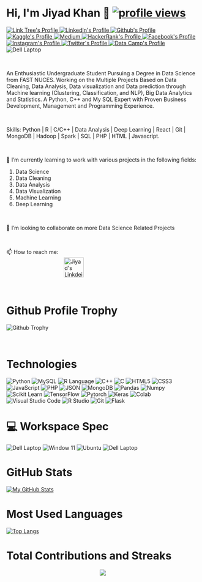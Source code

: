 <!---
jiyadkhan10/jiyadkhan10 is a ✨ special ✨ repository because its `README.md` (this file) appears on your GitHub profile.
You can click the Preview link to take a look at your changes.
--->

# Hi, I'm Jiyad Khan 👋 <a href="https://github.com/jiyadkhan10"> <img src="https://komarev.com/ghpvc/?username=jiyadkhan10&color=red" alt="profile views" /></a>
<p align="left">
 <a href="https://linktr.ee/jiyad_khan">
    <img alt="Link Tree's Profile" src="https://img.shields.io/badge/linktree-39E09B?style=for-the-badge&logo=linktree&logoColor=white">
  </a>
  <a href="https://www.linkedin.com/in/jiyadkhan10">
    <img src="https://img.shields.io/badge/LinkedIn-0077B5?style=for-the-badge&logo=linkedin&logoColor=white" alt="LinkedIn's Profile" />
  </a>
 <a href="https://github.com/jiyadkhan10">
    <img src="https://img.shields.io/badge/GitHub-100000?style=for-the-badge&logo=github&logoColor=white" alt="Github's Profile" />
  </a>
 <a href="https://www.kaggle.com/muhammadjiyadkhan">
    <img alt="Kaggle's Profile" src="https://img.shields.io/badge/Kaggle-20BEFF?style=for-the-badge&logo=Kaggle&logoColor=white">
  </a>
  <a href="https://medium.com/@jiyadkhan10">
    <img alt="Medium" src="https://img.shields.io/badge/Medium-12100E?style=for-the-badge&logo=medium&logoColor=white">
  </a>
 <a href="https://www.hackerrank.com/profile/jiyadkhan10">
    <img src="https://img.shields.io/badge/-Hackerrank-2EC866?style=for-the-badge&logo=HackerRank&logoColor=white" alt="HackerRank's Profile" />
  </a>
  <a href="https://www.facebook.com/jiyad.khan.58">
    <img alt="Facebook's Profile" src="https://img.shields.io/badge/Facebook-1877F2?style=for-the-badge&logo=facebook&logoColor=white">
  </a>
  <a href="https://www.instagram.com/jiyad_khan_/">
    <img alt="Instagram's Profile" src="https://img.shields.io/badge/Instagram-E4405F?style=for-the-badge&logo=instagram&logoColor=white">
  </a>
  <a href="https://twitter.com/jiyadkhan_10">
    <img alt="Twitter's Profile" src="https://img.shields.io/badge/X-000000?style=for-the-badge&logo=x&logoColor=white">
  </a>
  <a href="https://www.datacamp.com/portfolio/MuhammadJiyadKhan">
    <img alt="Data Camp's Profile" src="https://img.shields.io/badge/Datacamp-05192D?style=for-the-badge&logo=datacamp&logoColor=65FF8F">
  </a>
  <a>
    <img alt="Dell Laptop" src="https://img.shields.io/badge/dell%20laptop-007DB8?style=for-the-badge&logo=dell&logoColor=white">
  </a>
</p>

<br />

An Enthusiastic Undergraduate Student Pursuing a Degree in Data Science from FAST NUCES. Working on the Multiple Projects Based on Data Cleaning, Data Analysis, Data visualization and Data prediction through Machine learning (Clustering, Classification, and NLP), Big Data Analytics and Statistics. A Python, C++ and My SQL Expert with Proven Business Development, Management and Programming Experience.

<br />

Skills: Python | R | C/C++ | Data Analysis | Deep Learning | React | Git | MongoDB | Hadoop | Spark | SQL | PHP | HTML | Javascript. <br />

<br />

🌱 I’m currently learning to work with various projects in the following fields: <br />

1. Data Science <br />
2. Data Cleaning <br />
3. Data Analysis <br />
4. Data Visualization <br /> 
5. Machine Learning <br />
6. Deep Learning <br />

<br />

👯 I’m looking to collaborate on more Data Science Related Projects <br />

<br />

 📫 How to reach me:   <br />
&nbsp; &nbsp; &nbsp; &nbsp; &nbsp; &nbsp; &nbsp; &nbsp; &nbsp; &nbsp; &nbsp; &nbsp; &nbsp; &nbsp; &nbsp; &nbsp; &nbsp; &nbsp; &nbsp;
[<img align="center"  alt="Jiyad's Linkdein" width="52px" src="https://camo.githubusercontent.com/d659d2bac00c01b42bffbae84bdc121e828b8fecd5b4949ffa2575f5d9e4a371/68747470733a2f2f63646e2e6a7364656c6976722e6e65742f6e706d2f73696d706c652d69636f6e734076332f69636f6e732f6c696e6b6564696e2e737667" data-canonical-src="https://cdn.jsdelivr.net/npm/simple-icons@v3/icons/linkedin.svg" style="max-width: 100%;">](https://www.linkedin.com/in/jiyad-khan-a3775922a/)  <br />

<br />

# Github Profile Trophy

![Github Trophy](https://github-profile-trophy.vercel.app/?username=jiyadkhan10&theme=discord)

<br />

# Technologies

<p align="left">
  <a>
    <img alt="Python" src="https://img.shields.io/badge/Python-FFD43B?style=for-the-badge&logo=python&logoColor=blue">
  </a>

  <a>
    <img alt="MySQL" src="https://img.shields.io/badge/MySQL-005C84?style=for-the-badge&logo=mysql&logoColor=white">
  </a>

  <a>
    <img alt="R Language" src="https://img.shields.io/badge/R-276DC3?style=for-the-badge&logo=r&logoColor=white">
  </a>

  <a>
    <img alt="C++" src="https://img.shields.io/badge/C%2B%2B-00599C?style=for-the-badge&logo=c%2B%2B&logoColor=white">
  </a>

  <a>
    <img alt="C" src="https://img.shields.io/badge/C-00599C?style=for-the-badge&logo=c&logoColor=white">
  </a>

  <a>
    <img alt="HTML5" src="https://img.shields.io/badge/HTML5-E34F26?style=for-the-badge&logo=html5&logoColor=white">
  </a>

  <a>
    <img alt="CSS3" src="https://img.shields.io/badge/CSS3-1572B6?style=for-the-badge&logo=css3&logoColor=white">
  </a>

  <a>
    <img alt="JavaScript" src="https://img.shields.io/badge/JavaScript-323330?style=for-the-badge&logo=javascript&logoColor=F7DF1E">
  </a>

  <a>
    <img alt="PHP" src="https://img.shields.io/badge/PHP-777BB4?style=for-the-badge&logo=php&logoColor=white">
  </a>

  <a>
    <img alt="JSON" src="https://img.shields.io/badge/json-5E5C5C?style=for-the-badge&logo=json&logoColor=white">
  </a>

  <a>
    <img alt="MongoDB" src="https://img.shields.io/badge/MongoDB-4EA94B?style=for-the-badge&logo=mongodb&logoColor=white">
  </a>

  <a>
    <img alt="Pandas" src="https://img.shields.io/badge/Pandas-2C2D72?style=for-the-badge&logo=pandas&logoColor=white">
  </a>

  <a>
    <img alt="Numpy" src="https://img.shields.io/badge/Numpy-777BB4?style=for-the-badge&logo=numpy&logoColor=white">
  </a>

  <a>
    <img alt="Scikit Learn" src="https://img.shields.io/badge/scikit_learn-F7931E?style=for-the-badge&logo=scikit-learn&logoColor=white">
  </a>

  <a>
    <img alt="TensorFlow" src="https://img.shields.io/badge/TensorFlow-FF6F00?style=for-the-badge&logo=TensorFlow&logoColor=white">
  </a>

  <a>
    <img alt="Pytorch" src="https://img.shields.io/badge/PyTorch-EE4C2C?style=for-the-badge&logo=pytorch&logoColor=white">
  </a>

  <a>
    <img alt="Keras" src="https://img.shields.io/badge/Keras-FF0000?style=for-the-badge&logo=keras&logoColor=white">
  </a>

  <a>
    <img alt="Colab" src="https://img.shields.io/badge/Colab-F9AB00?style=for-the-badge&logo=googlecolab&color=525252">
  </a>

  <a>
    <img alt="Visual Studio Code" src="https://img.shields.io/badge/Visual_Studio_Code-0078D4?style=for-the-badge&logo=visual%20studio%20code&logoColor=white">
  </a>

  <a>
    <img alt="R Studio" src="https://img.shields.io/badge/RStudio-75AADB?style=for-the-badge&logo=RStudio&logoColor=white">
  </a>

  <a>
    <img alt="Git" src="https://img.shields.io/badge/GIT-E44C30?style=for-the-badge&logo=git&logoColor=white">
  </a>

  <a>
    <img alt="Flask" src="https://img.shields.io/badge/Flask-000000?style=for-the-badge&logo=flask&logoColor=white">
  </a>  
</p>
<h1>
 💻 Workspace Spec
</h1>
<p align="left">   
  <a>
    <img alt="Dell Laptop" src="https://img.shields.io/badge/dell%20laptop-007DB8?style=for-the-badge&logo=dell&logoColor=white">
  </a>
  <a>
    <img alt="Window 11" src="https://img.shields.io/badge/Windows_11-0078d4?style=for-the-badge&logo=windows-11&logoColor=white">
  </a>
  <a>
    <img alt="Ubuntu" src="https://img.shields.io/badge/Ubuntu-E95420?style=for-the-badge&logo=ubuntu&logoColor=white">
  </a>
  <a>
    <img alt="Dell Laptop" src="https://img.shields.io/badge/dell%20laptop-007DB8?style=for-the-badge&logo=dell&logoColor=white">
  </a>
</p>

# GitHub Stats
[![My GitHub Stats](https://github-readme-stats.vercel.app/api/?username=jiyadkhan10&count_private=true&theme=tokyonight&showicons=true)]() <br />

# Most Used Languages
[![Top Langs](https://github-readme-stats.vercel.app/api/top-langs/?username=jiyadkhan10&layout=compact)](https://github.com/anuraghazra/github-readme-stats) <br/>

# Total Contributions and Streaks
<p align="center"> <img src="https://github-readme-streak-stats.herokuapp.com/?user=jiyadkhan10&theme=dark"/> </p> <br />

<br />

 

